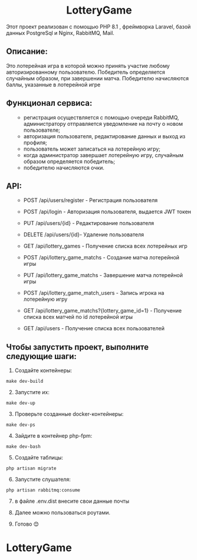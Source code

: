<h1 align="center">LotteryGame</h1>
  <p> Этот проект реализован с помощью PHP 8.1 , фреймворка Laravel, базой данных PostgreSql и Nginx, RabbitMQ, Mail.
 <h2>Описание:</h2>
  <p> Это лотерейная игра в которой можно принять участие любому авторизированному пользователю. Победитель определяется случайным образом, при завершении матча.
Победителю начисляются баллы, указанные в лотерейной игре</p>
<h2>Функционал сервиса:</h2>
<ul>

- регистрация осуществляется с помощью очереди RabbitMQ, администратору отправляется уведомление на почту о новом пользователе;
- авторизация пользователя, редактирование данных и выход из профиля;
- пользователь может записаться на лотерейную игру;
- когда администратор завершает лотерейную игру, случайным образом определяется победитель;
- победителю начисляются очки.
</ul>

<h2>API:</h2>
<ul>

- POST /api/users/register - Регистрация пользователя 

- POST /api/login - Авторизация пользователя, выдается JWT токен  

- PUT /api/users/{id} - Редактирование пользователя  

- DELETE /api/users/{id}- Удаление пользователя

- GET /api/lottery_games - Получение списка всех лотерейных игр

- POST /api/lottery_game_matchs - Создание матча лотерейной игры

- PUT /api/lottery_game_matchs - Завершение матча лотерейной игры

- POST /api/lottery_game_match_users - Запись игрока на лотерейную игру

- GET /api/lottery_game_matchs?{lottery_game_id=1} - Получение списка всех матчей по id лотерейной игры

- GET /api/users - Получение списка всех пользователей

</ul>

<h2> Чтобы запустить проект, выполните следующие шаги:</h2>

1. Создайте контейнеры:

```make dev-build```

2. Запустите их:

```make dev-up```

3. Проверьте созданные docker-контейнеры:

```make dev-ps```

4. Зайдите в контейнер php-fpm:

```make dev-bash```

5. Создайте таблицы:

```php artisan migrate```

6. Запустите слушателя:

```php artisan rabbitmq:consume```

7. в файле .env.dist внесите свои данные почты

8. Далее можно пользоваться роутами.

9. Готово 😊
# LotteryGame
